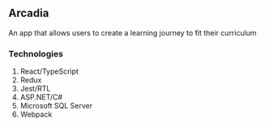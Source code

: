 ## Arcadia
An app that allows users to create a learning journey to fit their curriculum

### Technologies
1. React/TypeScript
2. Redux
3. Jest/RTL
4. ASP.NET/C#
5. Microsoft SQL Server
6. Webpack
